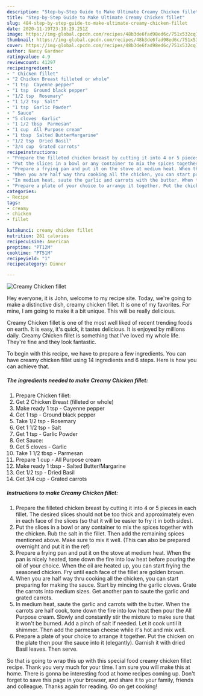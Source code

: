 ```yaml
---
description: "Step-by-Step Guide to Make Ultimate Creamy Chicken fillet"
title: "Step-by-Step Guide to Make Ultimate Creamy Chicken fillet"
slug: 484-step-by-step-guide-to-make-ultimate-creamy-chicken-fillet
date: 2020-11-19T23:18:29.251Z
image: https://img-global.cpcdn.com/recipes/48b3de6fad98ed6c/751x532cq70/creamy-chicken-fillet-recipe-main-photo.jpg
thumbnail: https://img-global.cpcdn.com/recipes/48b3de6fad98ed6c/751x532cq70/creamy-chicken-fillet-recipe-main-photo.jpg
cover: https://img-global.cpcdn.com/recipes/48b3de6fad98ed6c/751x532cq70/creamy-chicken-fillet-recipe-main-photo.jpg
author: Nancy Gardner
ratingvalue: 4.9
reviewcount: 41297
recipeingredient:
- " Chicken fillet"
- "2 Chicken Breast filleted or whole"
- "1 tsp  Cayenne pepper"
- "1 tsp  Ground black pepper"
- "1/2 tsp  Rosemary"
- "1 1/2 tsp  Salt"
- "1 tsp  Garlic Powder"
- " Sauce"
- "5 cloves  Garlic"
- "1 1/2 tbsp  Parmesan"
- "1 cup  All Purpose cream"
- "1 tbsp  Salted ButterMargarine"
- "1/2 tsp  Dried Basil"
- "3/4 cup  Grated carrots"
recipeinstructions:
- "Prepare the filleted chicken breast by cutting it into 4 or 5 pieces in each fillet. The desired slices should not be too thick and approximately even in each face of the slices (so that it will be easier to fry it in both sides)."
- "Put the slices in a bowl or any container to mix the spices together with the chicken. Rub the salt in the fillet. Then add the remaining spices mentioned above. Make sure to mix it well. (This can also be prepared overnight and put it in the ref)"
- "Prepare a frying pan and put it on the stove at medium heat. When the pan is nicely heated, tone down the fire into low heat before pouring the oil of your choice. When the oil are heated up, you can start frying the seasoned chicken. Fry until each face of the fillet are golden brown."
- "When you are half way thru cooking all the chicken, you can start preparing for making the sauce. Start by mincing the garlic cloves. Grate the carrots into medium sizes. Get another pan to saute the garlic and grated carrots."
- "In medium heat, saute the garlic and carrots with the butter. When the carrots are half cook, tone down the fire into low heat then pour the All Purpose cream. Slowly and constantly stir the mixture to make sure that it won&#39;t be burned. Add a pinch of salt if needed. Let it cook until it shimmer. Then add the parmesan cheese while it&#39;s hot and mix well."
- "Prepare a plate of your choice to arrange it together. Put the chicken on the plate then pour the sauce into it (elegantly). Garnish it with dried Basil leaves. Then serve."
categories:
- Recipe
tags:
- creamy
- chicken
- fillet

katakunci: creamy chicken fillet 
nutrition: 261 calories
recipecuisine: American
preptime: "PT12M"
cooktime: "PT51M"
recipeyield: "1"
recipecategory: Dinner

---
```



![Creamy Chicken fillet](https://img-global.cpcdn.com/recipes/48b3de6fad98ed6c/751x532cq70/creamy-chicken-fillet-recipe-main-photo.jpg)

Hey everyone, it is John, welcome to my recipe site. Today, we're going to make a distinctive dish, creamy chicken fillet. It is one of my favorites. For mine, I am going to make it a bit unique. This will be really delicious.

Creamy Chicken fillet is one of the most well liked of recent trending foods on earth. It is easy, it's quick, it tastes delicious. It is enjoyed by millions daily. Creamy Chicken fillet is something that I've loved my whole life. They're fine and they look fantastic.




To begin with this recipe, we have to prepare a few ingredients. You can have creamy chicken fillet using 14 ingredients and 6 steps. Here is how you can achieve that.

<!--inarticleads1-->

##### The ingredients needed to make Creamy Chicken fillet:

1. Prepare  Chicken fillet:
1. Get 2 Chicken Breast (filleted or whole)
1. Make ready 1 tsp - Cayenne pepper
1. Get 1 tsp - Ground black pepper
1. Take 1/2 tsp - Rosemary
1. Get 1 1/2 tsp - Salt
1. Get 1 tsp - Garlic Powder
1. Get  Sauce:
1. Get 5 cloves - Garlic
1. Take 1 1/2 tbsp - Parmesan
1. Prepare 1 cup - All Purpose cream
1. Make ready 1 tbsp - Salted Butter/Margarine
1. Get 1/2 tsp - Dried Basil
1. Get 3/4 cup - Grated carrots




<!--inarticleads2-->

##### Instructions to make Creamy Chicken fillet:

1. Prepare the filleted chicken breast by cutting it into 4 or 5 pieces in each fillet. The desired slices should not be too thick and approximately even in each face of the slices (so that it will be easier to fry it in both sides).
1. Put the slices in a bowl or any container to mix the spices together with the chicken. Rub the salt in the fillet. Then add the remaining spices mentioned above. Make sure to mix it well. (This can also be prepared overnight and put it in the ref)
1. Prepare a frying pan and put it on the stove at medium heat. When the pan is nicely heated, tone down the fire into low heat before pouring the oil of your choice. When the oil are heated up, you can start frying the seasoned chicken. Fry until each face of the fillet are golden brown.
1. When you are half way thru cooking all the chicken, you can start preparing for making the sauce. Start by mincing the garlic cloves. Grate the carrots into medium sizes. Get another pan to saute the garlic and grated carrots.
1. In medium heat, saute the garlic and carrots with the butter. When the carrots are half cook, tone down the fire into low heat then pour the All Purpose cream. Slowly and constantly stir the mixture to make sure that it won&#39;t be burned. Add a pinch of salt if needed. Let it cook until it shimmer. Then add the parmesan cheese while it&#39;s hot and mix well.
1. Prepare a plate of your choice to arrange it together. Put the chicken on the plate then pour the sauce into it (elegantly). Garnish it with dried Basil leaves. Then serve.




So that is going to wrap this up with this special food creamy chicken fillet recipe. Thank you very much for your time. I am sure you will make this at home. There is gonna be interesting food at home recipes coming up. Don't forget to save this page in your browser, and share it to your family, friends and colleague. Thanks again for reading. Go on get cooking!
